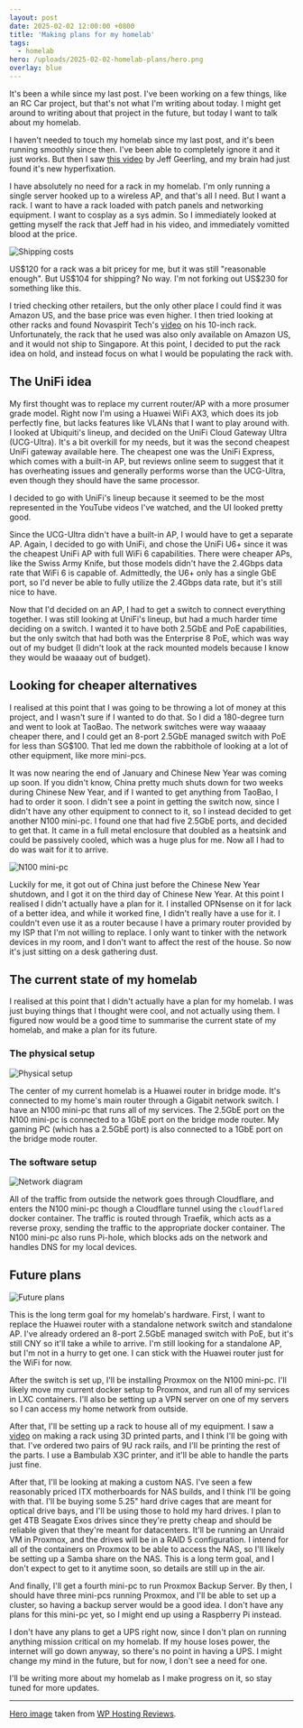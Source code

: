 ```yaml
---
layout: post
date: 2025-02-02 12:00:00 +0800
title: 'Making plans for my homelab'
tags:
  - homelab
hero: /uploads/2025-02-02-homelab-plans/hero.png
overlay: blue
---
```


It's been a while since my last post. I've been working on a few things, like an RC Car project, but that's not what I'm writing about today. I might get around to writing about that project in the future, but today I want to talk about my homelab.

I haven't needed to touch my homelab since my last post, and it's been running smoothly since then. I've been able to completely ignore it and it just works. But then I saw [this video](jeff-geerling-rack-video) by Jeff Geerling, and my brain had just found it's new hyperfixation.

I have absolutely no need for a rack in my homelab. I'm only running a single server hooked up to a wireless AP, and that's all I need. But I want a rack. I want to have a rack loaded with patch panels and networking equipment. I want to cosplay as a sys admin. So I immediately looked at getting myself the rack that Jeff had in his video, and immediately vomitted blood at the price. 

![Shipping costs](/uploads/2025-02-02-homelab-plans/deskpi-shipping.png)

US$120 for a rack was a bit pricey for me, but it was still "reasonable enough". But  
US$104 for shipping? No way. I'm not forking out US$230 for something like this. 

I tried checking other retailers, but the only other place I could find it was Amazon US, and the base price was even higher. I then tried looking at other racks and found Novaspirit Tech's [video](novaspirit-rack-video) on his 10-inch rack. Unfortunately, the rack that he used was also only available on Amazon US, and it would not ship to Singapore. At this point, I decided to put the rack idea on hold, and instead focus on what I would be populating the rack with.

## The UniFi idea

My first thought was to replace my current router/AP with a more prosumer grade model. Right now I'm using a Huawei WiFi AX3, which does its job perfectly fine, but lacks features like VLANs that I want to play around with. I looked at Ubiquiti's lineup, and decided on the UniFi Cloud Gateway Ultra (UCG-Ultra). It's a bit overkill for my needs, but it was the second cheapest UniFi gateway available here. The cheapest one was the UniFi Express, which comes with a built-in AP, but reviews online seem to suggest that it has overheating issues and generally performs worse than the UCG-Ultra, even though they should have the same processor.

I decided to go with UniFi's lineup because it seemed to be the most represented in the YouTube videos I've watched, and the UI looked pretty good.

Since the UCG-Ultra didn't have a built-in AP, I would have to get a separate AP. Again, I decided to go with UniFi, and chose the UniFi U6+ since it was the cheapest UniFi AP with full WiFi 6 capabilities. There were cheaper APs, like the Swiss Army Knife, but those models didn't have the 2.4Gbps data rate that WiFi 6 is capable of. Admittedly, the U6+ only has a single GbE port, so I'd never be able to fully utilize the 2.4Gbps data rate, but it's still nice to have.

Now that I'd decided on an AP, I had to get a switch to connect everything together. I was still looking at UniFi's lineup, but had a much harder time deciding on a switch. I wanted it to have both 2.5GbE and PoE capabilities, but the only switch that had both was the Enterprise 8 PoE, which was way out of my budget (I didn't look at the rack mounted models because I know they would be waaaay out of budget). 

## Looking for cheaper alternatives

I realised at this point that I was going to be throwing a lot of money at this project, and I wasn't sure if I wanted to do that. So I did a 180-degree turn and went to look at TaoBao. The network switches were way waaaay cheaper there, and I could get an 8-port 2.5GbE managed switch with PoE for less than SG$100. That led me down the rabbithole of looking at a lot of other equipment, like more mini-pcs.

It was now nearing the end of January and Chinese New Year was coming up soon. If you didn't know, China pretty much shuts down for two weeks during Chinese New Year, and if I wanted to get anything from TaoBao, I had to order it soon. I didn't see a point in getting the switch now, since I didn't have any other equipment to connect to it, so I instead decided to get another N100 mini-pc. I found one that had five 2.5GbE ports, and decided to get that. It came in a full metal enclosure that doubled as a heatsink and could be passively cooled, which was a huge plus for me. Now all I had to do was wait for it to arrive.

![N100 mini-pc](/uploads/2025-02-02-homelab-plans/taobao-n100.png)

Luckily for me, it got out of China just before the Chinese New Year shutdown, and I got it on the third day of Chinese New Year. At this point I realised I didn't actually have a plan for it. I installed OPNsense on it for lack of a better idea, and while it worked fine, I didn't really have a use for it. I couldn't even use it as a router because I have a primary router provided by my ISP that I'm not willing to replace. I only want to tinker with the network devices in my room, and I don't want to affect the rest of the house. So now it's just sitting on a desk gathering dust.

## The current state of my homelab

I realised at this point that I didn't actually have a plan for my homelab. I was just buying things that I thought were cool, and not actually using them. I figured now would be a good time to summarise the current state of my homelab, and make a plan for its future.

### The physical setup

![Physical setup](/uploads/2025-02-02-homelab-plans/Homelab-physical.png)

The center of my current homelab is a Huawei router in bridge mode. It's connected to my home's main router through a Gigabit network switch. I have an N100 mini-pc that runs all of my services. The 2.5GbE port on the N100 mini-pc is connected to a 1GbE port on the bridge mode router. My gaming PC (which has a 2.5GbE port) is also connected to a 1GbE port on the bridge mode router. 

### The software setup

![Network diagram](/uploads/2025-02-02-homelab-plans/Homelab-network.png)

All of the traffic from outside the network goes through Cloudflare, and enters the N100 mini-pc though a Cloudflare tunnel using the `cloudflared` docker container. The traffic is routed through Traefik, which acts as a reverse proxy, sending the traffic to the appropriate docker container. The N100 mini-pc also runs Pi-hole, which blocks ads on the network and handles DNS for my local devices.

## Future plans

![Future plans](/uploads/2025-02-02-homelab-plans/Homelab-hardware-plan.png)

This is the long term goal for my homelab's hardware. First, I want to replace the Huawei router with a standalone network switch and standalone AP. I've already ordered an 8-port 2.5GbE managed switch with PoE, but it's still CNY so it'll take a while to arrive. I'm still looking for a standalone AP, but I'm not in a hurry to get one. I can stick with the Huawei router just for the WiFi for now.

After the switch is set up, I'll be installing Proxmox on the N100 mini-pc. I'll likely move my current docker setup to Proxmox, and run all of my services in LXC containers. I'll also be setting up a VPN server on one of my servers so I can access my home network from outside.

After that, I'll be setting up a rack to house all of my equipment. I saw a [video](diy-rack-video) on making a rack using 3D printed parts, and I think I'll be going with that. I've ordered two pairs of 9U rack rails, and I'll be printing the rest of the parts. I use a Bambulab X3C printer, and it'll be able to handle the parts just fine.

After that, I'll be looking at making a custom NAS. I've seen a few reasonably priced ITX motherboards for NAS builds, and I think I'll be going with that. I'll be buying some 5.25" hard drive cages that are meant for optical drive bays, and I'll be using those to hold my hard drives. I plan to get 4TB Seagate Exos drives since they're pretty cheap and should be reliable given that they're meant for datacenters. It'll be running an Unraid VM in Proxmox, and the drives will be in a RAID 5 configuration. I intend for all of the containers on Proxmox to be able to access the NAS, so I'll likely be setting up a Samba share on the NAS. This is a long term goal, and I don't expect to get to it anytime soon, so details are still up in the air.

And finally, I'll get a fourth mini-pc to run Proxmox Backup Server. By then, I should have three mini-pcs running Proxmox, and I'll be able to set up a cluster, so having a backup server would be a good idea. I don't have any plans for this mini-pc yet, so I might end up using a Raspberry Pi instead.

I don't have any plans to get a UPS right now, since I don't plan on running anything mission critical on my homelab. If my house loses power, the internet will go down anyway, so there's no point in having a UPS. I might change my mind in the future, but for now, I don't see a need for one.

I'll be writing more about my homelab as I make progress on it, so stay tuned for more updates.

<hr>

<a href="https://wphostingreviews.com/wp-content/uploads/2014/05/blog-hosted-or-selfhosted.png">Hero image</a> taken from <a href="https://wphostingreviews.com/guides/whats-best-for-you-hosted-or-self-hosted-wordpress-hosting/">WP Hosting Reviews</a>.

[jeff-geerling-rack-video]: https://www.youtube.com/watch?v=y1GCIwLm3is
[novaspirit-homelab-video]: https://www.youtube.com/watch?v=utOraP1T9sA